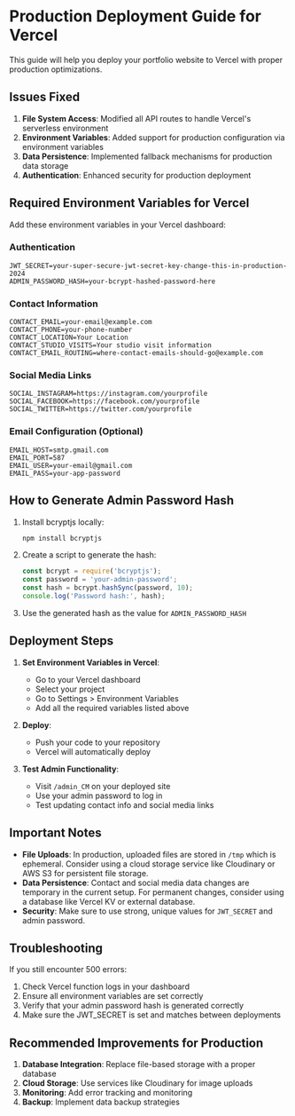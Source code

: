 # Production Deployment Guide for Vercel

This guide will help you deploy your portfolio website to Vercel with proper production optimizations.

## Issues Fixed

1. **File System Access**: Modified all API routes to handle Vercel's serverless environment
2. **Environment Variables**: Added support for production configuration via environment variables
3. **Data Persistence**: Implemented fallback mechanisms for production data storage
4. **Authentication**: Enhanced security for production deployment

## Required Environment Variables for Vercel

Add these environment variables in your Vercel dashboard:

### Authentication
```
JWT_SECRET=your-super-secure-jwt-secret-key-change-this-in-production-2024
ADMIN_PASSWORD_HASH=your-bcrypt-hashed-password-here
```

### Contact Information
```
CONTACT_EMAIL=your-email@example.com
CONTACT_PHONE=your-phone-number
CONTACT_LOCATION=Your Location
CONTACT_STUDIO_VISITS=Your studio visit information
CONTACT_EMAIL_ROUTING=where-contact-emails-should-go@example.com
```

### Social Media Links
```
SOCIAL_INSTAGRAM=https://instagram.com/yourprofile
SOCIAL_FACEBOOK=https://facebook.com/yourprofile
SOCIAL_TWITTER=https://twitter.com/yourprofile
```

### Email Configuration (Optional)
```
EMAIL_HOST=smtp.gmail.com
EMAIL_PORT=587
EMAIL_USER=your-email@gmail.com
EMAIL_PASS=your-app-password
```

## How to Generate Admin Password Hash

1. Install bcryptjs locally:
   ```bash
   npm install bcryptjs
   ```

2. Create a script to generate the hash:
   ```javascript
   const bcrypt = require('bcryptjs');
   const password = 'your-admin-password';
   const hash = bcrypt.hashSync(password, 10);
   console.log('Password hash:', hash);
   ```

3. Use the generated hash as the value for `ADMIN_PASSWORD_HASH`

## Deployment Steps

1. **Set Environment Variables in Vercel**:
   - Go to your Vercel dashboard
   - Select your project
   - Go to Settings > Environment Variables
   - Add all the required variables listed above

2. **Deploy**:
   - Push your code to your repository
   - Vercel will automatically deploy

3. **Test Admin Functionality**:
   - Visit `/admin_CM` on your deployed site
   - Use your admin password to log in
   - Test updating contact info and social media links

## Important Notes

- **File Uploads**: In production, uploaded files are stored in `/tmp` which is ephemeral. Consider using a cloud storage service like Cloudinary or AWS S3 for persistent file storage.
- **Data Persistence**: Contact and social media data changes are temporary in the current setup. For permanent changes, consider using a database like Vercel KV or external database.
- **Security**: Make sure to use strong, unique values for `JWT_SECRET` and admin password.

## Troubleshooting

If you still encounter 500 errors:

1. Check Vercel function logs in your dashboard
2. Ensure all environment variables are set correctly
3. Verify that your admin password hash is generated correctly
4. Make sure the JWT_SECRET is set and matches between deployments

## Recommended Improvements for Production

1. **Database Integration**: Replace file-based storage with a proper database
2. **Cloud Storage**: Use services like Cloudinary for image uploads
3. **Monitoring**: Add error tracking and monitoring
4. **Backup**: Implement data backup strategies